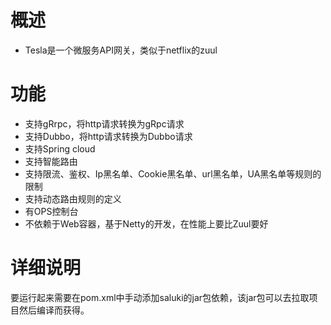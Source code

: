 # 概述

* Tesla是一个微服务API网关，类似于netflix的zuul

# 功能

* 支持gRrpc，将http请求转换为gRpc请求
* 支持Dubbo，将http请求转换为Dubbo请求
* 支持Spring cloud
* 支持智能路由
* 支持限流、鉴权、Ip黑名单、Cookie黑名单、url黑名单，UA黑名单等规则的限制
* 支持动态路由规则的定义
* 有OPS控制台
* 不依赖于Web容器，基于Netty的开发，在性能上要比Zuul要好

# 详细说明
 要运行起来需要在pom.xml中手动添加saluki的jar包依赖，该jar包可以去拉取项目然后编译而获得。
